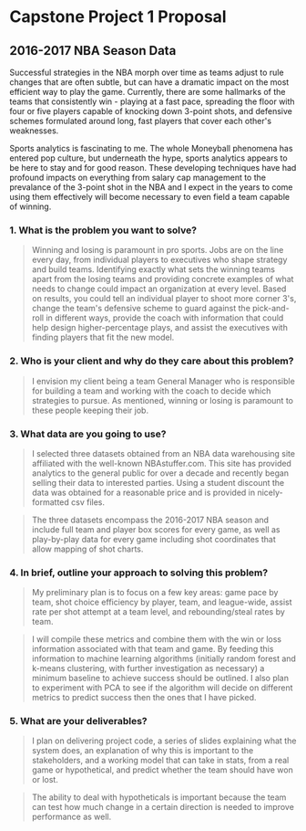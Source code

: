 # Capstone Project 1 Proposal
## 2016-2017 NBA Season Data

Successful strategies in the NBA morph over time as teams adjust to rule changes that are often subtle, but can have a dramatic impact on the most efficient way to play the game. Currently, there are some hallmarks of the teams that consistently win - playing at a fast pace, spreading the floor with four or five players capable of knocking down 3-point shots, and defensive schemes formulated around long, fast players that cover each other's weaknesses. 

Sports analytics is fascinating to me. The whole Moneyball phenomena has entered pop culture, but underneath the hype, sports analytics appears to be here to stay and for good reason. These developing techniques have had profound impacts on everything from salary cap management to the prevalance of the 3-point shot in the NBA and I expect in the years to come using them effectively will become necessary to even field a team capable of winning.

### 1. What is the problem you want to solve?

> Winning and losing is paramount in pro sports. Jobs are on the line every day, from individual players to executives who shape strategy and build teams. Identifying exactly what sets the winning teams apart from the losing teams and providing concrete examples of what needs to change could impact an organization at every level. Based on results, you could tell an individual player to shoot more corner 3's, change the team's defensive scheme to guard against the pick-and-roll in different ways, provide the coach with information that could help design higher-percentage plays, and assist the executives with finding players that fit the new model.  

### 2. Who is your client and why do they care about this problem?

> I envision my client being a team General Manager who is responsible for building a team and working with the coach to decide which strategies to pursue. As mentioned, winning or losing is paramount to these people keeping their job.

### 3. What data are you going to use?

> I selected three datasets obtained from an NBA data warehousing site affiliated with the well-known NBAstuffer.com. This site has provided analytics to the general public for over a decade and recently began selling their data to interested parties. Using a student discount the data was obtained for a reasonable price and is provided in nicely-formatted csv files.

> The three datasets encompass the 2016-2017 NBA season and include full team and player box scores for every game, as well as play-by-play data for every game including shot coordinates that allow mapping of shot charts.

### 4. In brief, outline your approach to solving this problem?

> My preliminary plan is to focus on a few key areas: game pace by team, shot choice efficiency by player, team, and league-wide, assist rate per shot attempt at a team level, and rebounding/steal rates by team. 

> I will compile these metrics and combine them with the win or loss information associated with that team and game. By feeding this information to machine learning algorithms (initially random forest and k-means clustering, with further investigation as necessary) a minimum baseline to achieve success should be outlined. I also plan to experiment with PCA to see if the algorithm will decide on different metrics to predict success then the ones that I have picked.

### 5. What are your deliverables?

> I plan on delivering project code, a series of slides explaining what the system does, an explanation of why this is important to the stakeholders, and a working model that can take in stats, from a real game or hypothetical, and predict whether the team should have won or lost. 

> The ability to deal with hypotheticals is important because the team can test how much change in a certain direction is needed to improve performance as well.




